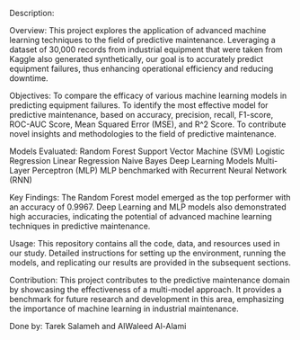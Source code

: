 Description:

Overview:
This project explores the application of advanced machine learning techniques to the field of predictive maintenance. Leveraging a dataset of 30,000 records from industrial equipment that were taken from Kaggle also generated synthetically, our goal is to accurately predict equipment failures, thus enhancing operational efficiency and reducing downtime.

Objectives:
To compare the efficacy of various machine learning models in predicting equipment failures.
To identify the most effective model for predictive maintenance, based on accuracy, precision, recall, F1-score, ROC-AUC Score, Mean Squared Error (MSE), and R^2 Score.
To contribute novel insights and methodologies to the field of predictive maintenance.

Models Evaluated:
Random Forest
Support Vector Machine (SVM)
Logistic Regression
Linear Regression
Naive Bayes
Deep Learning Models
Multi-Layer Perceptron (MLP)
MLP benchmarked with Recurrent Neural Network (RNN)

Key Findings:
The Random Forest model emerged as the top performer with an accuracy of 0.9967.
Deep Learning and MLP models also demonstrated high accuracies, indicating the potential of advanced machine learning techniques in predictive maintenance.

Usage:
This repository contains all the code, data, and resources used in our study. Detailed instructions for setting up the environment, running the models, and replicating our results are provided in the subsequent sections.

Contribution:
This project contributes to the predictive maintenance domain by showcasing the effectiveness of a multi-model approach. It provides a benchmark for future research and development in this area, emphasizing the importance of machine learning in industrial maintenance.

Done by: Tarek Salameh and AlWaleed Al-Alami

